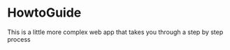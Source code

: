HowtoGuide
==========

This is a little more complex web app that takes you through a step by step process
